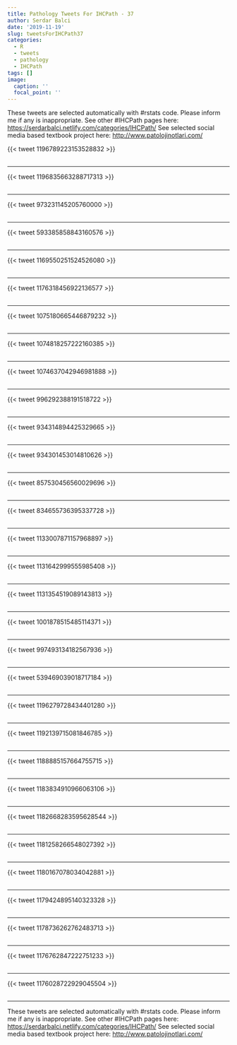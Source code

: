 ```yaml
---
title: Pathology Tweets For IHCPath - 37
author: Serdar Balci
date: '2019-11-19'
slug: tweetsForIHCPath37
categories:
  - R
  - tweets
  - pathology
  - IHCPath
tags: []
image:
  caption: ''
  focal_point: ''
---
```



These tweets are selected automatically with #rstats code. Please inform me if any is inappropriate.
See other #IHCPath pages here: https://serdarbalci.netlify.com/categories/IHCPath/ 
See selected social media based textbook project here: http://www.patolojinotlari.com/

{{< tweet 1196789223153528832 >}}
<br>
<br>
<hr>
{{< tweet 1196835663288717313 >}}
<br>
<br>
<hr>
{{< tweet 973231145205760000 >}}
<br>
<br>
<hr>
{{< tweet 593385858843160576 >}}
<br>
<br>
<hr>
{{< tweet 1169550251524526080 >}}
<br>
<br>
<hr>
{{< tweet 1176318456922136577 >}}
<br>
<br>
<hr>
{{< tweet 1075180665446879232 >}}
<br>
<br>
<hr>
{{< tweet 1074818257222160385 >}}
<br>
<br>
<hr>
{{< tweet 1074637042946981888 >}}
<br>
<br>
<hr>
{{< tweet 996292388191518722 >}}
<br>
<br>
<hr>
{{< tweet 934314894425329665 >}}
<br>
<br>
<hr>
{{< tweet 934301453014810626 >}}
<br>
<br>
<hr>
{{< tweet 857530456560029696 >}}
<br>
<br>
<hr>
{{< tweet 834655736395337728 >}}
<br>
<br>
<hr>
{{< tweet 1133007871157968897 >}}
<br>
<br>
<hr>
{{< tweet 1131642999555985408 >}}
<br>
<br>
<hr>
{{< tweet 1131354519089143813 >}}
<br>
<br>
<hr>
{{< tweet 1001878515485114371 >}}
<br>
<br>
<hr>
{{< tweet 997493134182567936 >}}
<br>
<br>
<hr>
{{< tweet 539469039018717184 >}}
<br>
<br>
<hr>
{{< tweet 1196279728434401280 >}}
<br>
<br>
<hr>
{{< tweet 1192139715081846785 >}}
<br>
<br>
<hr>
{{< tweet 1188885157664755715 >}}
<br>
<br>
<hr>
{{< tweet 1183834910966063106 >}}
<br>
<br>
<hr>
{{< tweet 1182668283595628544 >}}
<br>
<br>
<hr>
{{< tweet 1181258266548027392 >}}
<br>
<br>
<hr>
{{< tweet 1180167078034042881 >}}
<br>
<br>
<hr>
{{< tweet 1179424895140323328 >}}
<br>
<br>
<hr>
{{< tweet 1178736262762483713 >}}
<br>
<br>
<hr>
{{< tweet 1176762847222751233 >}}
<br>
<br>
<hr>
{{< tweet 1176028722929045504 >}}
<br>
<br>
<hr>


These tweets are selected automatically with #rstats code. Please inform me if any is inappropriate.
See other #IHCPath pages here: https://serdarbalci.netlify.com/categories/IHCPath/ 
See selected social media based textbook project here: http://www.patolojinotlari.com/
